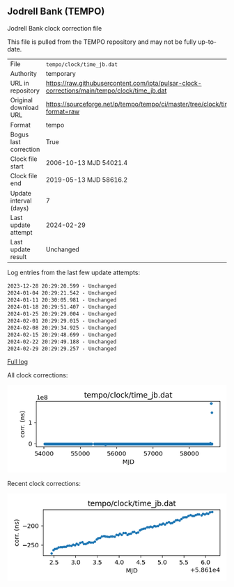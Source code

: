 
## Jodrell Bank (TEMPO)

Jodrell Bank clock correction file

This file is pulled from the TEMPO repository and may not be fully
up-to-date.

|     |     |
|:--- |:--- |
| File | `tempo/clock/time_jb.dat` |
| Authority | temporary |
| URL in repository | <https://raw.githubusercontent.com/ipta/pulsar-clock-corrections/main/tempo/clock/time_jb.dat> |
| Original download URL | <https://sourceforge.net/p/tempo/tempo/ci/master/tree/clock/time_jb.dat?format=raw> |
| Format | tempo |
| Bogus last correction | True |
| Clock file start | 2006-10-13 MJD 54021.4 |
| Clock file end | 2019-05-13 MJD 58616.2 |
| Update interval (days) | 7 |
| Last update attempt | 2024-02-29 |
| Last update result | Unchanged |

Log entries from the last few update attempts:
```
2023-12-28 20:29:20.599 - Unchanged
2024-01-04 20:29:21.542 - Unchanged
2024-01-11 20:30:05.981 - Unchanged
2024-01-18 20:29:51.407 - Unchanged
2024-01-25 20:29:29.004 - Unchanged
2024-02-01 20:29:29.015 - Unchanged
2024-02-08 20:29:34.925 - Unchanged
2024-02-15 20:29:48.699 - Unchanged
2024-02-22 20:29:49.188 - Unchanged
2024-02-29 20:29:29.257 - Unchanged
```
[Full log](https://raw.githubusercontent.com/ipta/pulsar-clock-corrections/main/log/tempo/clock/time_jb.dat.log)


All clock corrections:

![plot of all clock corrections](time_jb.dat.png "All corrections")

Recent clock corrections:

![plot of recent clock corrections](time_jb.dat.short.png "Recent corrections")

